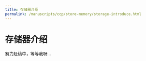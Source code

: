 ```yaml
---
title: 存储器介绍
permalink: /manuscripts/ccp/store-memory/storage-introduce.html
---
```

# 存储器介绍

努力赶稿中，等等我呀...
